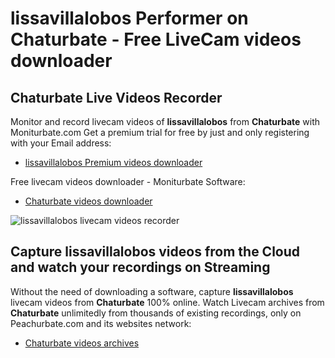 # lissavillalobos Performer on Chaturbate - Free LiveCam videos downloader

## Chaturbate Live Videos Recorder

Monitor and record livecam videos of **lissavillalobos** from **Chaturbate** with Moniturbate.com
Get a premium trial for free by just and only registering with your Email address:
* [lissavillalobos Premium videos downloader](https://moniturbate.com/request-demo-licence-key.html)

Free livecam videos downloader - Moniturbate Software:
* [Chaturbate videos downloader](https://moniturbate.com/moniturbate-download-software.html)

![lissavillalobos livecam videos recorder](https://peachurnet.com/templates/moniturbate-software.png)


## Capture lissavillalobos videos from the Cloud and watch your recordings on Streaming

Without the need of downloading a software, capture **lissavillalobos** livecam videos from **Chaturbate** 100% online.
Watch Livecam archives from **Chaturbate** unlimitedly from thousands of existing recordings, only on Peachurbate.com and its websites network:
* [Chaturbate videos archives](https://peachurnet.com/)